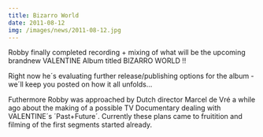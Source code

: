 ```yaml
---
title: Bizarro World
date: 2011-08-12
img: /images/news/2011-08-12.jpg
---
```



<p>Robby finally completed recording + mixing of what will be the upcoming brandnew VALENTINE Album titled BIZARRO WORLD !!</p>

<p>Right now he´s evaluating further release/publishing options for the album - we´ll keep you posted on how it all unfolds...</p>

<p>Futhermore Robby was approached by Dutch director Marcel de Vré a while ago about the making of a possible TV Documentary dealing with VALENTINE´s ´Past+Future´. Currently these plans came to fruitition and filming of the first segments started already.</p>